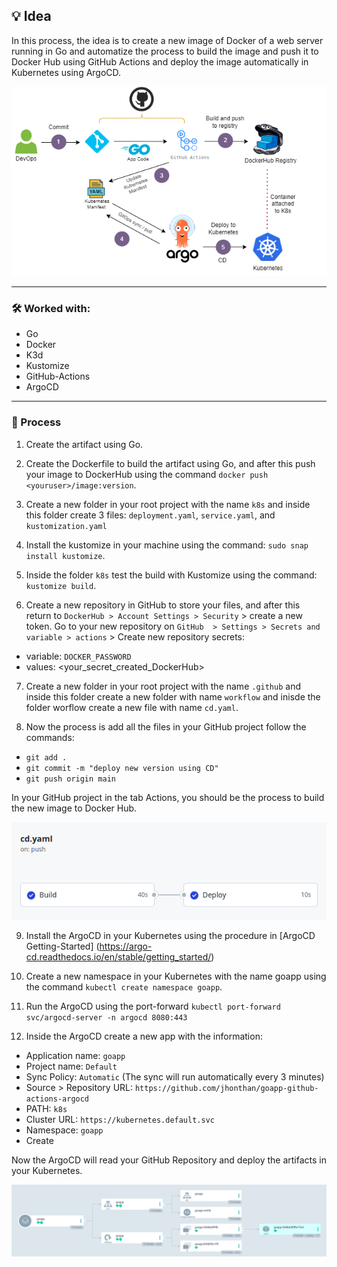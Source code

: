## 💡 Idea
In this process, the idea is to create a new image of Docker of a web server running in Go and automatize the process to build the image and push it to Docker Hub using GitHub Actions and deploy the image automatically in Kubernetes using ArgoCD.

![Screenshot](Images/ArgoCD-K8s.png)

---

### 🛠️ Worked with:
* Go
* Docker
* K3d
* Kustomize
* GitHub-Actions
* ArgoCD

---

### 🚀 Process

1. Create the artifact using Go.

2. Create the Dockerfile to build the artifact using Go, and after this push your image to DockerHub using the command `docker push <youruser>/image:version`.

3. Create a new folder in your root project with the name `k8s` and inside this folder create 3 files: `deployment.yaml`, `service.yaml`, and `kustomization.yaml`

4.  Install the kustomize in your machine using the command: `sudo snap install kustomize`.

5. Inside the folder `k8s` test the build with Kustomize using the command: `kustomize build`.

6. Create a new repository in GitHub to store your files, and after this return to `DockerHub > Account Settings > Security` > create a new token. Go to your new repository on `GitHub  > Settings > Secrets and variable > actions` > Create new repository secrets: 
- variable: `DOCKER_PASSWORD`
- values: <your_secret_created_DockerHub>

7. Create a new folder in your root project with the name `.github` and inside this folder create a new folder with name `workflow` and inisde the folder worflow create a new file with name `cd.yaml`.

8. Now the process is add all the files in your GitHub project follow the commands:
- `git add . `
- `git commit -m "deploy new version using CD"`
- `git push origin main `

In your GitHub project in the tab Actions, you should be the process to build the new image to Docker Hub.

![Screenshot](Images/github-actions.png)

9. Install the ArgoCD in your Kubernetes using the procedure in [ArgoCD Getting-Started] (https://argo-cd.readthedocs.io/en/stable/getting_started/)

10. Create a new namespace in your Kubernetes with the name goapp using the command `kubectl create namespace goapp`.

11. Run the ArgoCD using the port-forward `kubectl port-forward svc/argocd-server -n argocd 8080:443`

12. Inside the ArgoCD create a new app with the information:
- Application name: `goapp`
- Project name: `Default`
- Sync Policy: `Automatic` (The sync will run automatically every 3 minutes) 
- Source > Repository URL: `https://github.com/jhonthan/goapp-github-actions-argocd`
- PATH: `k8s`
- Cluster URL: `https://kubernetes.default.svc`
- Namespace: `goapp`
- Create

Now the ArgoCD will read your GitHub Repository and deploy the artifacts in your Kubernetes.

![Screenshot](Images/argo-cd.png)